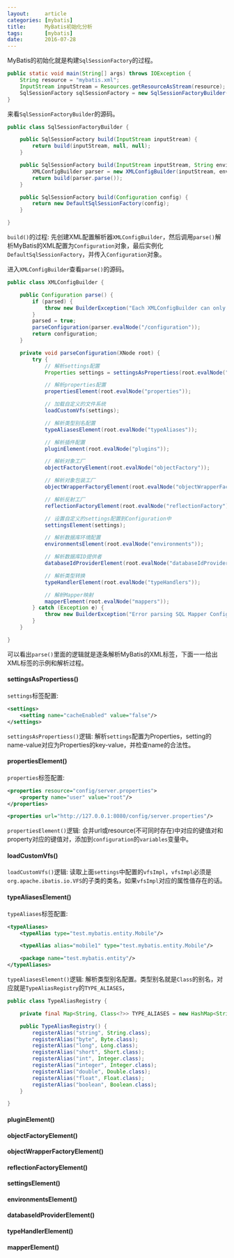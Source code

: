 ```yaml
---
layout:     article
categories: [mybatis]
title:      MyBatis初始化分析
tags:       [mybatis]
date:       2016-07-28
---
```


MyBatis的初始化就是构建`SqlSessionFactory`的过程。

```java
public static void main(String[] args) throws IOException {
    String resource = "mybatis.xml";
    InputStream inputStream = Resources.getResourceAsStream(resource);
    SqlSessionFactory sqlSessionFactory = new SqlSessionFactoryBuilder().build(inputStream);
}
```

来看`SqlSessionFactoryBuilder`的源码。

```java
public class SqlSessionFactoryBuilder {

    public SqlSessionFactory build(InputStream inputStream) {
        return build(inputStream, null, null);
    }

    public SqlSessionFactory build(InputStream inputStream, String environment, Properties properties) {
        XMLConfigBuilder parser = new XMLConfigBuilder(inputStream, environment, properties);
        return build(parser.parse());
    }

    public SqlSessionFactory build(Configuration config) {
        return new DefaultSqlSessionFactory(config);
    }

}
```

`build()`的过程: 先创建XML配置解析器`XMLConfigBuilder`，然后调用`parse()`解析MyBatis的XML配置为`Configuration`对象，最后实例化`DefaultSqlSessionFactory`，并传入`Configuration`对象。

进入`XMLConfigBuilder`查看`parse()`的源码。

```java
public class XMLConfigBuilder {

    public Configuration parse() {
        if (parsed) {
            throw new BuilderException("Each XMLConfigBuilder can only be used once.");
        }
        parsed = true;
        parseConfiguration(parser.evalNode("/configuration"));
        return configuration;
    }

    private void parseConfiguration(XNode root) {
        try {
            // 解析settings配置
            Properties settings = settingsAsPropertiess(root.evalNode("settings"));

            // 解析properties配置
            propertiesElement(root.evalNode("properties"));

            // 加载自定义的文件系统
            loadCustomVfs(settings);

            // 解析类型别名配置
            typeAliasesElement(root.evalNode("typeAliases"));

            // 解析插件配置
            pluginElement(root.evalNode("plugins"));

            // 解析对象工厂
            objectFactoryElement(root.evalNode("objectFactory"));

            // 解析对象包装工厂
            objectWrapperFactoryElement(root.evalNode("objectWrapperFactory"));

            // 解析反射工厂
            reflectionFactoryElement(root.evalNode("reflectionFactory"));

            // 设置自定义的settings配置到Configuration中
            settingsElement(settings);

            // 解析数据库环境配置
            environmentsElement(root.evalNode("environments"));

            // 解析数据库ID提供者
            databaseIdProviderElement(root.evalNode("databaseIdProvider"));

            // 解析类型转换
            typeHandlerElement(root.evalNode("typeHandlers"));

            // 解析Mapper映射
            mapperElement(root.evalNode("mappers"));
        } catch (Exception e) {
            throw new BuilderException("Error parsing SQL Mapper Configuration. Cause: " + e, e);
        }
    }

}
```

可以看出`parse()`里面的逻辑就是逐条解析MyBatis的XML标签，下面一一给出XML标签的示例和解析过程。

#### settingsAsPropertiess()

`settings`标签配置:

```xml
<settings>
    <setting name="cacheEnabled" value="false"/>
</settings>
```

`settingsAsPropertiess()`逻辑: 解析`settings`配置为Properties，setting的name-value对应为Properties的key-value，并检查name的合法性。

#### propertiesElement()

`properties`标签配置:

```xml
<properties resource="config/server.properties">
    <property name="user" value="root"/>
</properties>

<properties url="http://127.0.0.1:8080/config/server.properties"/>
```

`propertiesElement()`逻辑: 合并url或resource(不可同时存在)中对应的键值对和property对应的键值对，添加到`configuration`的`variables`变量中。

#### loadCustomVfs()

`loadCustomVfs()`逻辑: 读取上面`settings`中配置的`vfsImpl`，`vfsImpl`必须是`org.apache.ibatis.io.VFS`的子类的类名，如果`vfsImpl`对应的属性值存在的话。

#### typeAliasesElement()

`typeAliases`标签配置:

```xml
<typeAliases>
    <typeAlias type="test.mybatis.entity.Mobile"/>

    <typeAlias alias="mobile1" type="test.mybatis.entity.Mobile"/>

    <package name="test.mybatis.entity"/>
</typeAliases>
```

`typeAliasesElement()`逻辑: 解析类型别名配置。类型别名就是`Class`的别名，对应就是`TypeAliasRegistry`的`TYPE_ALIASES`，

```java
public class TypeAliasRegistry {

    private final Map<String, Class<?>> TYPE_ALIASES = new HashMap<String, Class<?>>();

    public TypeAliasRegistry() {
        registerAlias("string", String.class);
        registerAlias("byte", Byte.class);
        registerAlias("long", Long.class);
        registerAlias("short", Short.class);
        registerAlias("int", Integer.class);
        registerAlias("integer", Integer.class);
        registerAlias("double", Double.class);
        registerAlias("float", Float.class);
        registerAlias("boolean", Boolean.class);
    }

}
```

#### pluginElement()

#### objectFactoryElement()

#### objectWrapperFactoryElement()

#### reflectionFactoryElement()

#### settingsElement()

#### environmentsElement()

#### databaseIdProviderElement()

#### typeHandlerElement()

#### mapperElement()
